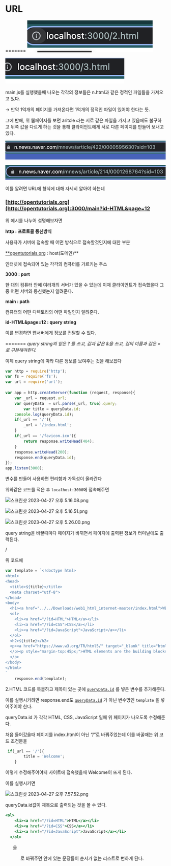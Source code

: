 # URL

=======
![2.png](image/2.png)

![3.png](image/3.png)

main.js를 실행했을때 나오는 각각의 정보들은 n.html과 같은 정적인 파일들을 가져오고 있다. 

→ 만약 1억개의 페이지를 가져온다면 1억개의 정적인 파일이 있어야 한다는 뜻.

그에 반해, 위 웹페이지를 보면 aritcle 라는 서로 같은 파일을 가지고 있음에도 불구하고 뒤쪽 값을 다르게 하는 것을 통해 클라이언트에게 서로 다른 페이지를 만들어 보내고 있다.

![mnews:422.png](image/mnews:422.png)

![mnews:214.png](image/mnews:214.png)

이를 알려면 URL에 형식에 대해 자세히 알아야 하는데 

### [http://opentutorials.org](http://opentutorials.org):3000/main?id-HTML&page=12

위 예시를 나누어 설명해보자면

**http : 프로토콜 통신방식**

사용자가 서버에 접속할 때 어떤 방식으로 접속할것인지에 대한 부분 

[**opentutorials.org](http://opentutorials.org) : host(도메인)**

인터넷에 접속되어 있는 각각의 컴퓨터를 가르키는 주소 

**3000 : port**

한 대의 컴퓨터 안에 여러개의 서버가 있을 수 있는데 이때 클라이언트가 접속했을때 그 중 어떤 서버와 통신했는지 알려준다. 

**main :  path**

컴퓨터의 어떤 디렉토리의 어떤 파일인지 알려준다.

**id-HTML&page=12 : query string**

이를 변경하면 웹서버에게 정보를 전달할 수 있다.

=======
 *query string의 앞은 ? 를 쓰고, 값과 값은 &을 쓰고, 값의 이름과 값은 = 로 구분해야한다.*

이제 query string에 따라 다른 정보를 보여주는 것을 해보겠다

```jsx
var http = require('http');
var fs = require('fs');
var url = require('url');

var app = http.createServer(function (request, response){
    var _url = request.url;
    var queryData  = url.parse(_url, true).query;
		var title = queryData.id;
    console.log(queryData.id);
    if(_url == '/'){
        _url = '/index.html';
    }
    if(_url == '/favicon.ico'){
        return response.writeHead(404);
    }
    response.writeHead(200);
    response.end(queryData.id);
});
app.listen(3000);
```

변수를 만들어 사용하면 편리함과 가독성이 올라간다

위와같은 코드를 적은 후 `localhost:3000`에 접속해주면

![스크린샷 2023-04-27 오후 5.16.08.png](https://s3-us-west-2.amazonaws.com/secure.notion-static.com/53a796cb-a91f-4b74-bbf9-37ebaa657cb5/%E1%84%89%E1%85%B3%E1%84%8F%E1%85%B3%E1%84%85%E1%85%B5%E1%86%AB%E1%84%89%E1%85%A3%E1%86%BA_2023-04-27_%E1%84%8B%E1%85%A9%E1%84%92%E1%85%AE_5.16.08.png)

![스크린샷 2023-04-27 오후 5.16.51.png](https://s3-us-west-2.amazonaws.com/secure.notion-static.com/675b9eb5-f27f-4c3a-bd75-47c1143b41e1/%E1%84%89%E1%85%B3%E1%84%8F%E1%85%B3%E1%84%85%E1%85%B5%E1%86%AB%E1%84%89%E1%85%A3%E1%86%BA_2023-04-27_%E1%84%8B%E1%85%A9%E1%84%92%E1%85%AE_5.16.51.png)

![스크린샷 2023-04-27 오후 5.26.00.png](https://s3-us-west-2.amazonaws.com/secure.notion-static.com/22a8f473-9656-403e-b3b0-51270038c323/%E1%84%89%E1%85%B3%E1%84%8F%E1%85%B3%E1%84%85%E1%85%B5%E1%86%AB%E1%84%89%E1%85%A3%E1%86%BA_2023-04-27_%E1%84%8B%E1%85%A9%E1%84%92%E1%85%AE_5.26.00.png)

query string을 바꿀때마다 페이지가 바뀌면서 페이지에 출력된 정보가 터미널에도 출력된다.

/

위 코드에 

```jsx
var template = `<!doctype html>
<html>
<head>
  <title>${title}</title>
  <meta charset="utf-8">
</head>
<body>
  <h1><a href="../../Downloads/web1_html_internet-master/index.html">WEB</a></h1>
  <ol>
    <li><a href="/?id=HTML">HTML</a></li>
    <li><a href="/?id=CSS">CSS</a></li>
    <li><a href="/?id=JavaScript">JavaScript</a></li>
  </ol>
  <h2>${title}</h2>
  <p><a href="https://www.w3.org/TR/html5/" target="_blank" title="html5 speicification">Hypertext Markup Language (HTML)</a> is the standard markup language for <strong>creating webno pages</strong> and web applications.Web browsers receive HTML documents from a web server or from local storage and render them into multimedia web pages. HTML describes the structure of a web page semantically and originally included cues for the appearance of the document.
  </p><p style="margin-top:45px;">HTML elements are the building blocks of HTML pages. With HTML constructs, images and other objects, such as interactive forms, may be embedded into the rendered page. It provides a means to create structured documents by denoting structural semantics for text such as headings, paragraphs, lists, links, quotes and other items. HTML elements are delineated by tags, written using angle brackets.
  </p>
</body>
</html>
`
    response.end(template);
```
2.HTML 코드를 복붙하고 제목이 있는 곳에 [`queryData.id`](http://queryData.id) 를 넣은 변수를 추가해준다.

이를 실행시키려면 response.end도 [`queryData.id`](http://queryData.id) 가 아닌 변수명인 `template` 을 넣어주어야 한다.

queryData.id 가 각각 HTML, CSS, JavaScript 일때 위 페이지가 나오도록 수정해준다.

처음 들어갔을때 페이지를 index.html이 아닌 “/”로 바꿔주었는데 이를 바꿀때는 위 코드 조건문을

```jsx
 if(_url == '/'){
        title = 'Welcome';
    }
```

이렇게 수정해주어야지 사이트에 접속했을때 Welcome이 뜨게 된다.

이를 실행시키면

![스크린샷 2023-04-27 오후 7.57.52.png](https://s3-us-west-2.amazonaws.com/secure.notion-static.com/ef1ad931-5678-4116-9fc2-f86b6e061795/%E1%84%89%E1%85%B3%E1%84%8F%E1%85%B3%E1%84%85%E1%85%B5%E1%86%AB%E1%84%89%E1%85%A3%E1%86%BA_2023-04-27_%E1%84%8B%E1%85%A9%E1%84%92%E1%85%AE_7.57.52.png)

queryData.id값이 제목으로 출력되는 것을 볼 수 있다.

```jsx
<ol>
    <li><a href="/?id=HTML">HTML</a></li>
    <li><a href="/?id=CSS">CSS</a></li>
    <li><a href="/?id=JavaScript">JavaScript</a></li>
  </ol>
```

<ol> 을 <ul>로 바꿔주면 안에 있는 문장들이 순서가 없는 리스트로 변하게 된다.